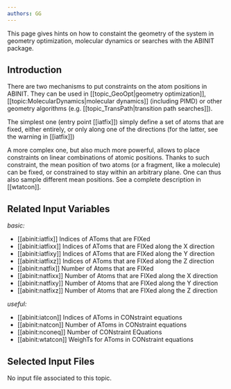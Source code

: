 ```yaml
---
authors: GG
---
```

<!--
This file is automatically generated by mksite.py. All changes will be lost.
Change the input yaml files or the python code
-->

This page gives hints on how to constaint the geometry of the system in geometry optimization, molecular
dynamics or searches with the ABINIT package.

## Introduction

There are two mechanisms to put constraints on the atom positions in ABINIT.
They can be used in [[topic_GeoOpt|geometry optimization]],
[[topic:MolecularDynamics|molecular dynamics]] (including PIMD) or other
geometry algorithms (e.g. [[topic_TransPath|transition path searches]]).

The simplest one (entry point [[iatfix]]) simply define a set of atoms that
are fixed, either entirely, or only along one of the directions (for the
latter, see the warning in [[iatfix]])

A more complex one, but also much more powerful, allows to place constraints
on linear combinations of atomic positions. Thanks to such constraint, the
mean position of two atoms (or a fragment, like a molecule) can be fixed, or
constrained to stay within an arbitrary plane. One can thus also sample
different mean positions. See a complete description in [[wtatcon]].



## Related Input Variables

*basic:*

- [[abinit:iatfix]]  Indices of AToms that are FIXed 
- [[abinit:iatfixx]]  Indices of AToms that are FIXed along the X direction
- [[abinit:iatfixy]]  Indices of AToms that are FIXed along the Y direction
- [[abinit:iatfixz]]  Indices of AToms that are FIXed along the Z direction
- [[abinit:natfix]]  Number of Atoms that are FIXed
- [[abinit:natfixx]]  Number of Atoms that are FIXed along the X direction
- [[abinit:natfixy]]  Number of Atoms that are FIXed along the Y direction
- [[abinit:natfixz]]  Number of Atoms that are FIXed along the Z direction
 
*useful:*

- [[abinit:iatcon]]  Indices of AToms in CONstraint equations
- [[abinit:natcon]]  Number of AToms in CONstraint equations
- [[abinit:nconeq]]  Number of CONstraint EQuations
- [[abinit:wtatcon]]  WeighTs for AToms in CONstraint equations
 

## Selected Input Files

No input file associated to this topic.

